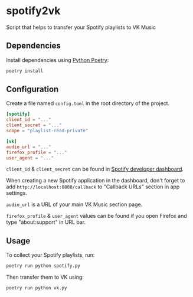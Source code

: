 # spotify2vk

Script that helps to transfer your Spotify playlists to VK Music

## Dependencies

Install dependencies using [Python Poetry](https://python-poetry.org):

```bash
poetry install
```

## Configuration

Create a file named `config.toml` in the root directory of the project.

```toml
[spotify]
client_id = "..."
client_secret = "..."
scope = "playlist-read-private"

[vk]
audio_url = "..."
firefox_profile = "..."
user_agent = "..."
```

`client_id` & `client_secret` can be found in [Spotify developer dashboard](https://developer.spotify.com/dashboard/).

When creating a new Spotify application in the dashboard, don't forget to add `http://localhost:8888/callback` to "Callback URLs" section in app settings.

`audio_url` is a URL of your main VK Music section page.

`firefox_profile` & `user_agent` values can be found if you open Firefox and type "about:support" in URL bar.

## Usage

To collect your Spotify playlists, run:

```bash
poetry run python spotify.py
```

Then transfer them to VK using:

```bash
poetry run python vk.py
```
